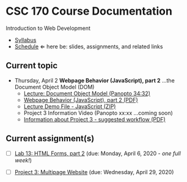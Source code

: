 # CSC 170 Course Documentation
Introduction to Web Development

- [Syllabus](syllabus.md)
- [Schedule](schedule.md)   &lArr; here be: slides, assignments, and related links

## Current topic

- Thursday, April 2 **Webpage Behavior (JavaScript), part 2** ...the Document Object Model (DOM)
  - [Lecture: Document Object Model (Panopto 34:32)](https://rochester.hosted.panopto.com/Panopto/Pages/Viewer.aspx?id=748e9581-2e33-450d-ada3-ab9101511b22)
  - [Webpage Behavior (JavaScript), part 2 (PDF)](21-webpage-behavior2/document-object-model.pdf)
  - [Lecture Demo File - JavaScript (ZIP)](21-webpage-behavior2/lecture-demo.zip)
  - Project 3 Information Video (Panopto xx:xx ...coming soon)
  - [Information about Project 3 - suggested workflow (PDF)](21-webpage-behavior2/project3-structure.pdf)

## Current assignment(s)

- [ ] [Lab 13: HTML Forms, part 2](lab13-html-forms2/instructions.md)  (due: Monday, April 6, 2020 - *one full week!*)
- [ ] [Project 3: Multipage Website](project03-multipage-website/instructions.md) (due: Wednesday, April 29, 2020)

